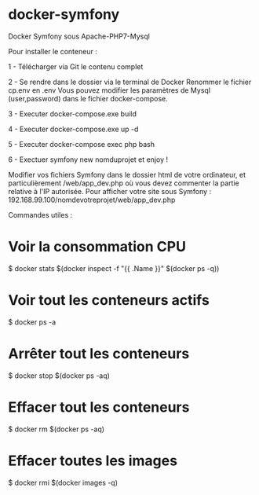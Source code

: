 # docker-symfony
Docker Symfony sous Apache-PHP7-Mysql

Pour installer le conteneur :

1 - Télécharger via Git le contenu complet

2 - Se rendre dans le dossier via le terminal de Docker
Renommer le fichier cp.env en .env
Vous pouvez modifier les paramètres de Mysql (user,password) dans le fichier docker-compose.

3 - Executer docker-compose.exe build

4 - Executer docker-compose.exe up -d

5 - Executer docker-compose exec php bash

6 - Exectuer symfony new nomduprojet et enjoy !

Modifier vos fichiers Symfony dans le dossier html de votre ordinateur, et particulièrement /web/app_dev.php où vous devez commenter la partie relative à l'IP autorisée. 
Pour afficher votre site sous Symfony : 192.168.99.100/nomdevotreprojet/web/app_dev.php


Commandes utiles :

# Voir la consommation CPU
$ docker stats $(docker inspect -f "{{ .Name }}" $(docker ps -q))

# Voir tout les conteneurs actifs
$ docker ps -a

# Arrêter tout les conteneurs
$ docker stop $(docker ps -aq)

# Effacer tout les conteneurs
$ docker rm $(docker ps -aq)

# Effacer toutes les images
$ docker rmi $(docker images -q)

